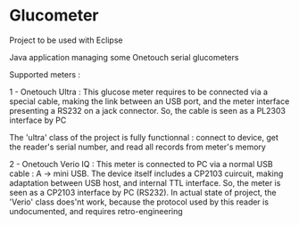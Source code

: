 Glucometer
==========

Project to be used with Eclipse

Java application managing some Onetouch serial glucometers

Supported meters :

1 - Onetouch Ultra : This glucose meter requires to be connected via a special cable, making the link between an USB port, and the meter interface presenting a RS232 on a jack connector. So, the cable is seen as a PL2303 interface by PC

  The 'ultra' class of the project is fully functionnal : connect to device, get the reader's serial number, and read all records from meter's memory
  
2 - Onetouch Verio IQ : This meter is connected to PC via a normal USB cable : A -> mini USB. The device itself includes a CP2103 cuircuit, making adaptation between USB host, and internal TTL interface. So, the meter is seen as a CP2103 interface by PC (RS232).
In actual state of project, the 'Verio' class does'nt work, because the protocol used by this reader is undocumented, and requires retro-engineering

